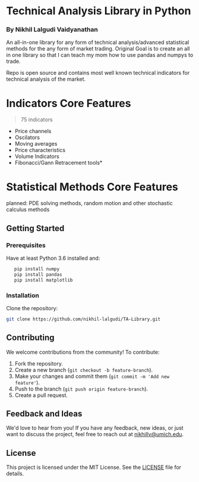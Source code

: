 # Technical Analysis Library in Python
### By Nikhil Lalgudi Vaidyanathan

An all-in-one library for any form of technical analysis/advanced statistical methods for the any form of market trading. 
Original Goal is to create an all in one library so that I can teach my mom how to use pandas and numpys to trade.

Repo is open source and contains most well known technical indicators for technical analysis of the market. 

# Indicators Core Features
>75 indicators
- Price channels
- Oscilators
- Moving averages
- Price characteristics
- Volume Indicators
- Fibonacci/Gann Retracement tools*

# Statistical Methods Core Features
planned: PDE solving methods, random motion and other stochastic calculus methods

## Getting Started

### Prerequisites
Have at least Python 3.6 installed
and:
```bash
   pip install numpy
   pip install pandas
   pip install matplotlib
   ```

### Installation
Clone the repository:
   ```bash
   git clone https://github.com/nikhil-lalgudi/TA-Library.git
   ```

## Contributing
We welcome contributions from the community! To contribute:
1. Fork the repository.
2. Create a new branch (`git checkout -b feature-branch`).
3. Make your changes and commit them (`git commit -m 'Add new feature'`).
4. Push to the branch (`git push origin feature-branch`).
5. Create a pull request.

## Feedback and Ideas

We'd love to hear from you! If you have any feedback, new ideas, or just want to discuss the project, feel free to reach out at [nikhillv@umich.edu](mailto:nikhillv@umich.edu).

## License

This project is licensed under the MIT License. See the [LICENSE](LICENSE) file for details.

